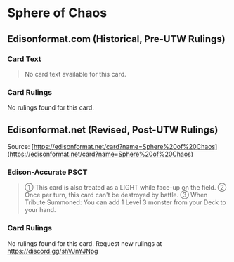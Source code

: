 # Sphere of Chaos

## Edisonformat.com (Historical, Pre-UTW Rulings)

### Card Text

> No card text available for this card.

### Card Rulings

No rulings found for this card.

## Edisonformat.net (Revised, Post-UTW Rulings)

Source: [https://edisonformat.net/card?name=Sphere%20of%20Chaos](https://edisonformat.net/card?name=Sphere%20of%20Chaos)

### Edison-Accurate PSCT

> ① This card is also treated as a LIGHT while face-up on the field.
> ② Once per turn, this card can't be destroyed by battle.
> ③ When Tribute Summoned: You can add 1 Level 3 monster from your Deck to your hand.

### Card Rulings

No rulings found for this card. Request new rulings at https://discord.gg/shVJnYJNpg
            